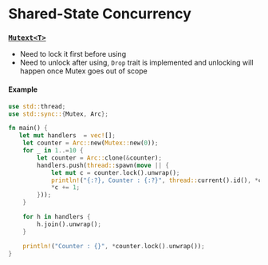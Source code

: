 # Shared-State Concurrency

### [`Mutext<T>`](https://doc.rust-lang.org/std/sync/struct.Mutex.html)
- Need to lock it first before using 
- Need to unlock after using, `Drop` trait is implemented and unlocking will happen once Mutex goes out of scope


#### Example
```rust 
use std::thread;
use std::sync::{Mutex, Arc};

fn main() {
   let mut handlers  = vec![];  
    let counter = Arc::new(Mutex::new(0));
    for _ in 1..=10 {
        let counter = Arc::clone(&counter);
        handlers.push(thread::spawn(move || {
            let mut c = counter.lock().unwrap();
            println!("{:?}, Counter : {:?}", thread::current().id(), *c);
            *c += 1; 
        }));
    }

    for h in handlers {
        h.join().unwrap();
    }

    println!("Counter : {}", *counter.lock().unwrap());
}
```
